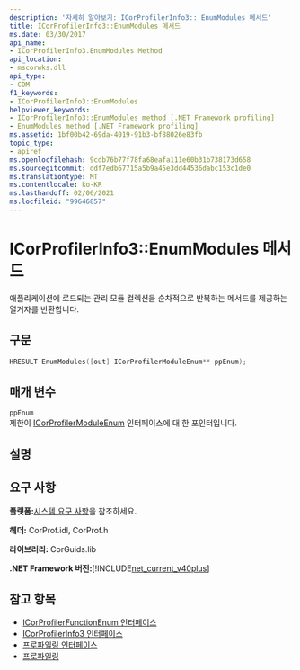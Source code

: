 ```yaml
---
description: '자세히 알아보기: ICorProfilerInfo3:: EnumModules 메서드'
title: ICorProfilerInfo3::EnumModules 메서드
ms.date: 03/30/2017
api_name:
- ICorProfilerInfo3.EnumModules Method
api_location:
- mscorwks.dll
api_type:
- COM
f1_keywords:
- ICorProfilerInfo3::EnumModules
helpviewer_keywords:
- ICorProfilerInfo3::EnumModules method [.NET Framework profiling]
- EnumModules method [.NET Framework profiling]
ms.assetid: 1bf00b42-69da-4019-91b3-bf88026e83fb
topic_type:
- apiref
ms.openlocfilehash: 9cdb76b77f78fa68eafa111e60b31b738173d658
ms.sourcegitcommit: ddf7edb67715a5b9a45e3dd44536dabc153c1de0
ms.translationtype: MT
ms.contentlocale: ko-KR
ms.lasthandoff: 02/06/2021
ms.locfileid: "99646857"
---
```

# <a name="icorprofilerinfo3enummodules-method"></a>ICorProfilerInfo3::EnumModules 메서드

애플리케이션에 로드되는 관리 모듈 컬렉션을 순차적으로 반복하는 메서드를 제공하는 열거자를 반환합니다.  
  
## <a name="syntax"></a>구문  
  
```cpp  
HRESULT EnumModules([out] ICorProfilerModuleEnum** ppEnum);  
```  
  
## <a name="parameters"></a>매개 변수  

 `ppEnum`  
 제한이 [ICorProfilerModuleEnum](icorprofilermoduleenum-interface.md) 인터페이스에 대 한 포인터입니다.  
  
## <a name="remarks"></a>설명  
  
## <a name="requirements"></a>요구 사항  

 **플랫폼:**[시스템 요구 사항](../../get-started/system-requirements.md)을 참조하세요.  
  
 **헤더:** CorProf.idl, CorProf.h  
  
 **라이브러리:** CorGuids.lib  
  
 **.NET Framework 버전:**[!INCLUDE[net_current_v40plus](../../../../includes/net-current-v40plus-md.md)]  
  
## <a name="see-also"></a>참고 항목

- [ICorProfilerFunctionEnum 인터페이스](icorprofilerfunctionenum-interface.md)
- [ICorProfilerInfo3 인터페이스](icorprofilerinfo3-interface.md)
- [프로파일링 인터페이스](profiling-interfaces.md)
- [프로파일링](index.md)
